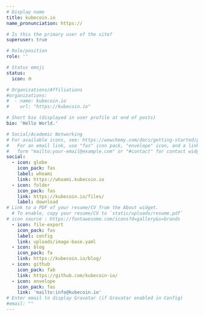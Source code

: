 ```yaml
---
# Display name
title: kubecoin.io
name_pronunciation: https://

# Is this the primary user of the site?
superuser: true

# Role/position
role: ''

# Status emoji
status:
  icon: 🌐

# Organizations/Affiliations
#organizations:
#  - name: kubecoin.io
#    url: "https://kubecoin.io"

# Short bio (displayed in user profile at end of posts)
bio: 'Hello World.'

# Social/Academic Networking
# For available icons, see: https://wowchemy.com/docs/getting-started/page-builder/#icons
#   For an email link, use "fas" icon pack, "envelope" icon, and a link in the
#   form "mailto:your-email@example.com" or "#contact" for contact widget.
social:
  - icon: globe
    icon_pack: fas
    label: whoami
    link: https://whoami.kubecoin.io
  - icon: folder
    icon_pack: fas
    link: https://kubecoin.io/files/
    label: download
# Link to a PDF of your resume/CV from the About widget.
  # To enable, copy your resume/CV to `static/uploads/resume.pdf`
# icon source : https://fontawesome.com/icons?d=gallery&s=brands
  - icon: file-export
    icon_pack: fas
    label: config
    link: uploads/image-base.yaml
  - icon: blog
    icon_pack: fa
    link: https://kubecoin.io/blog/
  - icon: github
    icon_pack: fab
    link: https://github.com/kubecoin-io/
  - icon: envelope
    icon_pack: fas
    link: 'mailto:info@kubecoin.io'
# Enter email to display Gravatar (if Gravatar enabled in Config)
#email: ""
---
```

